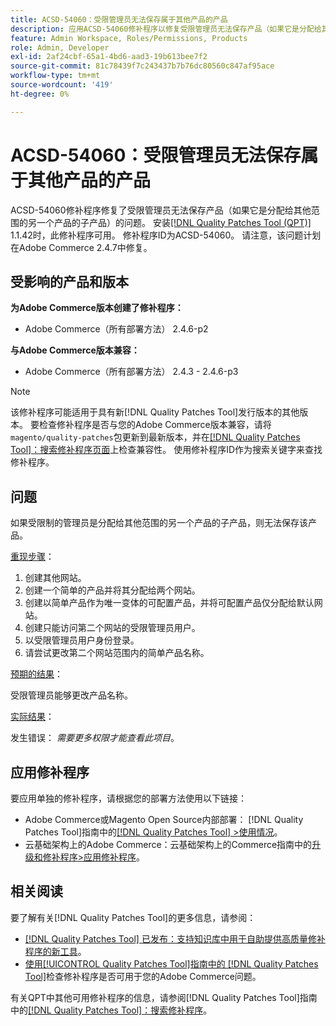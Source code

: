 ```yaml
---
title: ACSD-54060：受限管理员无法保存属于其他产品的产品
description: 应用ACSD-54060修补程序以修复受限管理员无法保存产品（如果它是分配给其他范围的另一个产品的子产品）的Adobe Commerce问题。
feature: Admin Workspace, Roles/Permissions, Products
role: Admin, Developer
exl-id: 2af24cbf-65a1-4bd6-aad3-19b613bee7f2
source-git-commit: 81c78439f7c243437b7b76dc80560c847af95ace
workflow-type: tm+mt
source-wordcount: '419'
ht-degree: 0%

---
```


# ACSD-54060：受限管理员无法保存属于其他产品的产品

ACSD-54060修补程序修复了受限管理员无法保存产品（如果它是分配给其他范围的另一个产品的子产品）的问题。 安装[[!DNL Quality Patches Tool (QPT)]](https://experienceleague.adobe.com/zh-hans/docs/commerce-knowledge-base/kb/announcements/commerce-announcements/magento-quality-patches-released-new-tool-to-self-serve-quality-patches) 1.1.42时，此修补程序可用。 修补程序ID为ACSD-54060。 请注意，该问题计划在Adobe Commerce 2.4.7中修复。

## 受影响的产品和版本

**为Adobe Commerce版本创建了修补程序：**

* Adobe Commerce（所有部署方法） 2.4.6-p2

**与Adobe Commerce版本兼容：**

* Adobe Commerce（所有部署方法） 2.4.3 - 2.4.6-p3

>[!NOTE]
>
>该修补程序可能适用于具有新[!DNL Quality Patches Tool]发行版本的其他版本。 要检查修补程序是否与您的Adobe Commerce版本兼容，请将`magento/quality-patches`包更新到最新版本，并在[[!DNL Quality Patches Tool]：搜索修补程序页面](https://experienceleague.adobe.com/tools/commerce-quality-patches/index.html?lang=zh-Hans)上检查兼容性。 使用修补程序ID作为搜索关键字来查找修补程序。

## 问题

如果受限制的管理员是分配给其他范围的另一个产品的子产品，则无法保存该产品。

<u>重现步骤</u>：

1. 创建其他网站。
1. 创建一个简单的产品并将其分配给两个网站。
1. 创建以简单产品作为唯一变体的可配置产品，并将可配置产品仅分配给默认网站。
1. 创建只能访问第二个网站的受限管理员用户。
1. 以受限管理员用户身份登录。
1. 请尝试更改第二个网站范围内的简单产品名称。

<u>预期的结果</u>：

受限管理员能够更改产品名称。

<u>实际结果</u>：

发生错误： *需要更多权限才能查看此项目*。

## 应用修补程序

要应用单独的修补程序，请根据您的部署方法使用以下链接：

* Adobe Commerce或Magento Open Source内部部署： [!DNL Quality Patches Tool]指南中的[[!DNL Quality Patches Tool] >使用情况](/help/tools/quality-patches-tool/usage.md)。
* 云基础架构上的Adobe Commerce：云基础架构上的Commerce指南中的[升级和修补程序>应用修补程序](https://experienceleague.adobe.com/docs/commerce-cloud-service/user-guide/develop/upgrade/apply-patches.html?lang=zh-Hans)。

## 相关阅读

要了解有关[!DNL Quality Patches Tool]的更多信息，请参阅：

* [[!DNL Quality Patches Tool] 已发布：支持知识库中用于自助提供高质量修补程序的新工具](https://experienceleague.adobe.com/zh-hans/docs/commerce-knowledge-base/kb/announcements/commerce-announcements/magento-quality-patches-released-new-tool-to-self-serve-quality-patches)。
* [使用[!UICONTROL Quality Patches Tool]指南中的 [!DNL Quality Patches Tool]](/help/tools/quality-patches-tool/patches-available-in-qpt/check-patch-for-magento-issue-with-magento-quality-patches.md)检查修补程序是否可用于您的Adobe Commerce问题。


有关QPT中其他可用修补程序的信息，请参阅[!DNL Quality Patches Tool]指南中的[[!DNL Quality Patches Tool]：搜索修补程序](https://experienceleague.adobe.com/tools/commerce-quality-patches/index.html?lang=zh-Hans)。
